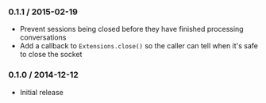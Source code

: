 ### 0.1.1 / 2015-02-19

* Prevent sessions being closed before they have finished processing conversations
* Add a callback to `Extensions.close()` so the caller can tell when it's safe to close the socket

### 0.1.0 / 2014-12-12

* Initial release
